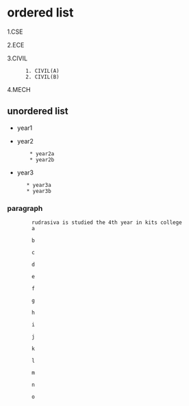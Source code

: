 # ordered list
 1.CSE
 
 2.ECE
 
 3.CIVIL
  
          1. CIVIL(A)
          2. CIVIL(B)
   
4.MECH
    
    
 ## unordered list
 
 - year1
 - year2
 
           * year2a
           * year2b
         
    
 - year3
 
          * year3a
          * year3b
          
### paragraph 
    
             
            rudrasiva is studied the 4th year in kits college 
            a
            
            b
            
            c 
            
            d
            
            e
            
            f
            
            g
            
            h
            
            i
            
            j
            
            k
            
            l
            
            m
            
            n
            
            o
            
            
        
   
